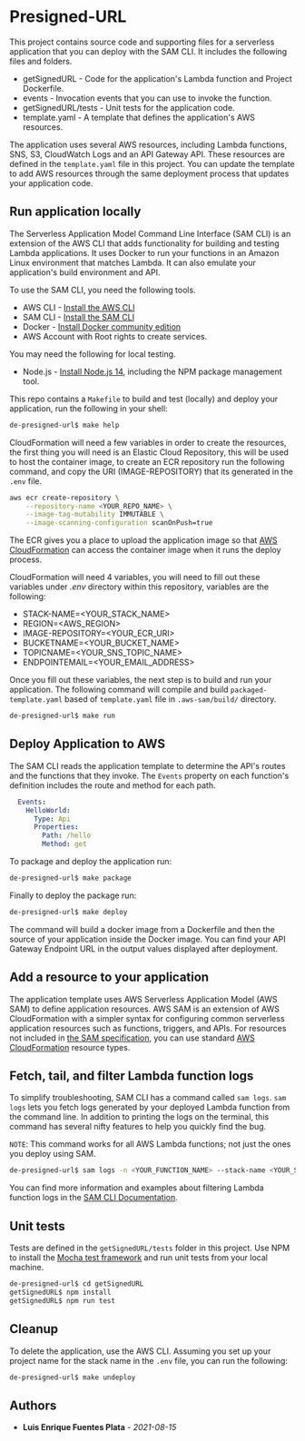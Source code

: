 # Presigned-URL

This project contains source code and supporting files for a serverless application that you can deploy with the SAM CLI. It includes the following files and folders.

- getSignedURL - Code for the application's Lambda function and Project Dockerfile.
- events - Invocation events that you can use to invoke the function.
- getSignedURL/tests - Unit tests for the application code.
- template.yaml - A template that defines the application's AWS resources.

The application uses several AWS resources, including Lambda functions, SNS, S3, CloudWatch Logs and an API Gateway API. These resources are defined in the `template.yaml` file in this project. You can update the template to add AWS resources through the same deployment process that updates your application code.

## Run application locally

The Serverless Application Model Command Line Interface (SAM CLI) is an extension of the AWS CLI that adds functionality for building and testing Lambda applications. It uses Docker to run your functions in an Amazon Linux environment that matches Lambda. It can also emulate your application's build environment and API.

To use the SAM CLI, you need the following tools.

* AWS CLI - [Install the AWS CLI](https://docs.aws.amazon.com/cli/latest/userguide/install-cliv2.html)
* SAM CLI - [Install the SAM CLI](https://docs.aws.amazon.com/serverless-application-model/latest/developerguide/serverless-sam-cli-install.html)
* Docker - [Install Docker community edition](https://hub.docker.com/search/?type=edition&offering=community)
* AWS Account with Root rights to create services.

You may need the following for local testing.

* Node.js - [Install Node.js 14](https://nodejs.org/en/), including the NPM package management tool.

This repo contains a `Makefile` to build and test (locally) and deploy your application, run the following in your shell:

```bash
de-presigned-url$ make help
```

CloudFormation will need a few variables in order to create the resources, the first thing you will need is an Elastic Cloud Repository, this will be used to host the container image, to create an ECR repository run the following command, and copy the URI (IMAGE-REPOSITORY) that its generated
in the `.env` file.
```bash
aws ecr create-repository \
    --repository-name <YOUR_REPO_NAME> \
    --image-tag-mutability IMMUTABLE \
    --image-scanning-configuration scanOnPush=true
```
The ECR gives you a place to upload the application image so that [AWS CloudFormation](https://aws.amazon.com/cloudformation/) can access the container image when it runs the deploy process.

CloudFormation will need 4 variables, you will need to fill out these variables under *.env* directory within this repository, variables are the following:
* STACK-NAME=<YOUR_STACK_NAME>
* REGION=<AWS_REGION>
* IMAGE-REPOSITORY=<YOUR_ECR_URI>
* BUCKETNAME=<YOUR_BUCKET_NAME>
* TOPICNAME=<YOUR_SNS_TOPIC_NAME>
* ENDPOINTEMAIL=<YOUR_EMAIL_ADDRESS>

Once you fill out these variables, the next step is to build and run your application. The following command will compile and build `packaged-template.yaml` based of `template.yaml` file in `.aws-sam/build/` directory.
```bash
de-presigned-url$ make run
```

## Deploy Application to AWS
The SAM CLI reads the application template to determine the API's routes and the functions that they invoke. The `Events` property on each function's definition includes the route and method for each path.

```yaml
  Events:
    HelloWorld:
      Type: Api
      Properties:
        Path: /hello
        Method: get
```

To package and deploy the application run:

```bash
de-presigned-url$ make package
```
Finally to deploy the package run:
```bash
de-presigned-url$ make deploy
```

The command will build a docker image from a Dockerfile and then the source of your application inside the Docker image.
You can find your API Gateway Endpoint URL in the output values displayed after deployment.

## Add a resource to your application
The application template uses AWS Serverless Application Model (AWS SAM) to define application resources. AWS SAM is an extension of AWS CloudFormation with a simpler syntax for configuring common serverless application resources such as functions, triggers, and APIs. For resources not included in [the SAM specification](https://github.com/awslabs/serverless-application-model/blob/master/versions/2016-10-31.md), you can use standard [AWS CloudFormation](https://docs.aws.amazon.com/AWSCloudFormation/latest/UserGuide/aws-template-resource-type-ref.html) resource types.

## Fetch, tail, and filter Lambda function logs

To simplify troubleshooting, SAM CLI has a command called `sam logs`. `sam logs` lets you fetch logs generated by your deployed Lambda function from the command line. In addition to printing the logs on the terminal, this command has several nifty features to help you quickly find the bug.

`NOTE`: This command works for all AWS Lambda functions; not just the ones you deploy using SAM.

```bash
de-presigned-url$ sam logs -n <YOUR_FUNCTION_NAME> --stack-name <YOUR_STACK_NAME> --tail
```

You can find more information and examples about filtering Lambda function logs in the [SAM CLI Documentation](https://docs.aws.amazon.com/serverless-application-model/latest/developerguide/serverless-sam-cli-logging.html).

## Unit tests

Tests are defined in the `getSignedURL/tests` folder in this project. Use NPM to install the [Mocha test framework](https://mochajs.org/) and run unit tests from your local machine.

```bash
de-presigned-url$ cd getSignedURL
getSignedURL$ npm install
getSignedURL$ npm run test
```

## Cleanup

To delete the application, use the AWS CLI. Assuming you set up your project name for the stack name in the `.env` file, you can run the following:

```bash
de-presigned-url$ make undeploy
```

## Authors
* **Luis Enrique Fuentes Plata** - *2021-08-15*
